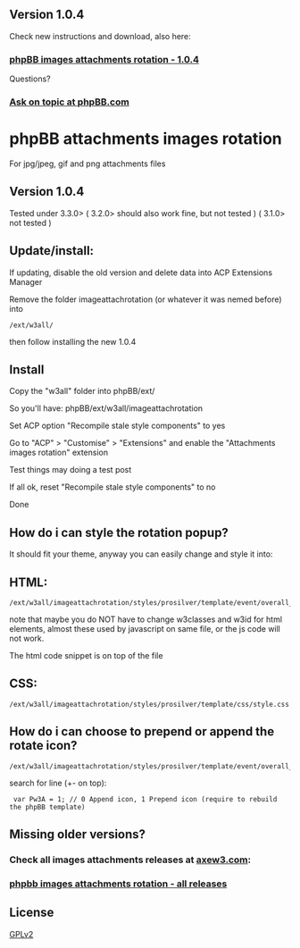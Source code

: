 ## Version 1.0.4
Check new instructions and download, also here:
### [phpBB images attachments rotation - 1.0.4](https://www.axew3.com/w3/forums/viewtopic.php?f=20&t=1639 "phpbb images attachments rotation")

Questions?
### [Ask on topic at phpBB.com](https://www.phpbb.com/community/viewtopic.php?f=456&t=2569976 "phpBB.com help topic")


# phpBB attachments images rotation
For jpg/jpeg, gif and png attachments files
## Version 1.0.4

Tested under 3.3.0> ( 3.2.0> should also work fine, but not tested ) ( 3.1.0> not tested )

## Update/install: 

If updating, disable the old version and delete data into ACP Extensions Manager

Remove the folder imageattachrotation (or whatever it was nemed before) into
    
    /ext/w3all/

then follow installing the new 1.0.4

## Install

Copy the "w3all" folder into phpBB/ext/

So you'll have: phpBB/ext/w3all/imageattachrotation

Set ACP option "Recompile stale style components" to yes

Go to "ACP" > "Customise" > "Extensions" and enable the "Attachments images rotation" extension

Test things may doing a test post

If all ok, reset "Recompile stale style components" to no

Done

## How do i can style the rotation popup?

It should fit your theme, anyway you can easily change and style it into:

## HTML:
    
    /ext/w3all/imageattachrotation/styles/prosilver/template/event/overall_footer_body_after.html

note that maybe you do NOT have to change w3classes and w3id for html elements, almost these used by javascript on same file, or the js code will not work.

The html code snippet is on top of the file

## CSS:

    /ext/w3all/imageattachrotation/styles/prosilver/template/css/style.css


## How do i can choose to prepend or append the rotate icon?

    /ext/w3all/imageattachrotation/styles/prosilver/template/event/overall_footer_body_after.html

search for line (+- on top): 

     var Pw3A = 1; // 0 Append icon, 1 Prepend icon (require to rebuild the phpBB template)

## Missing older versions?
### Check all images attachments releases at [axew3.com](https://www.axew3.com):
### [phpbb images attachments rotation - all releases](https://www.axew3.com/w3/forums/viewtopic.php?f=20&t=1580 "phpbb images attachments rotation")


## License

[GPLv2](license.txt)




